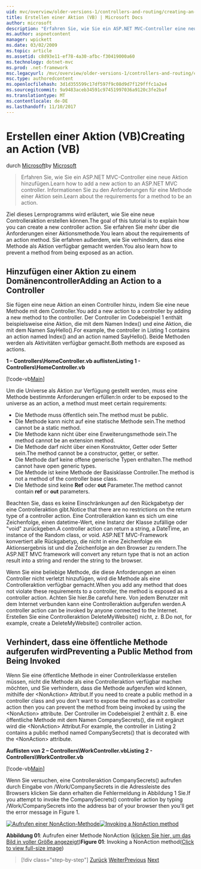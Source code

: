 ```yaml
---
uid: mvc/overview/older-versions-1/controllers-and-routing/creating-an-action-vb
title: Erstellen einer Aktion (VB) | Microsoft Docs
author: microsoft
description: "Erfahren Sie, wie Sie ein ASP.NET MVC-Controller eine neue Aktion hinzufügen. Informationen Sie zu den Anforderungen für eine Methode einer Aktion sein."
ms.author: aspnetcontent
manager: wpickett
ms.date: 03/02/2009
ms.topic: article
ms.assetid: c8d93e11-ef78-4a30-afbc-f30419000a60
ms.technology: dotnet-mvc
ms.prod: .net-framework
msc.legacyurl: /mvc/overview/older-versions-1/controllers-and-routing/creating-an-action-vb
msc.type: authoredcontent
ms.openlocfilehash: 3d1d355599c17df597f9c08d9d7f129fffc1a2e4
ms.sourcegitcommit: 9a9483aceb34591c97451997036a9120c3fe2baf
ms.translationtype: MT
ms.contentlocale: de-DE
ms.lasthandoff: 11/10/2017
---
```

<a name="creating-an-action-vb"></a><span data-ttu-id="b4dda-104">Erstellen einer Aktion (VB)</span><span class="sxs-lookup"><span data-stu-id="b4dda-104">Creating an Action (VB)</span></span>
====================
<span data-ttu-id="b4dda-105">durch [Microsoft](https://github.com/microsoft)</span><span class="sxs-lookup"><span data-stu-id="b4dda-105">by [Microsoft](https://github.com/microsoft)</span></span>

> <span data-ttu-id="b4dda-106">Erfahren Sie, wie Sie ein ASP.NET MVC-Controller eine neue Aktion hinzufügen.</span><span class="sxs-lookup"><span data-stu-id="b4dda-106">Learn how to add a new action to an ASP.NET MVC controller.</span></span> <span data-ttu-id="b4dda-107">Informationen Sie zu den Anforderungen für eine Methode einer Aktion sein.</span><span class="sxs-lookup"><span data-stu-id="b4dda-107">Learn about the requirements for a method to be an action.</span></span>


<span data-ttu-id="b4dda-108">Ziel dieses Lernprogramms wird erläutert, wie Sie eine neue Controlleraktion erstellen können.</span><span class="sxs-lookup"><span data-stu-id="b4dda-108">The goal of this tutorial is to explain how you can create a new controller action.</span></span> <span data-ttu-id="b4dda-109">Sie erfahren Sie mehr über die Anforderungen einer Aktionsmethode.</span><span class="sxs-lookup"><span data-stu-id="b4dda-109">You learn about the requirements of an action method.</span></span> <span data-ttu-id="b4dda-110">Sie erfahren außerdem, wie Sie verhindern, dass eine Methode als Aktion verfügbar gemacht werden.</span><span class="sxs-lookup"><span data-stu-id="b4dda-110">You also learn how to prevent a method from being exposed as an action.</span></span>

## <a name="adding-an-action-to-a-controller"></a><span data-ttu-id="b4dda-111">Hinzufügen einer Aktion zu einem Domänencontroller</span><span class="sxs-lookup"><span data-stu-id="b4dda-111">Adding an Action to a Controller</span></span>

<span data-ttu-id="b4dda-112">Sie fügen eine neue Aktion an einen Controller hinzu, indem Sie eine neue Methode mit dem Controller.</span><span class="sxs-lookup"><span data-stu-id="b4dda-112">You add a new action to a controller by adding a new method to the controller.</span></span> <span data-ttu-id="b4dda-113">Der Controller im Codebeispiel 1 enthält beispielsweise eine Aktion, die mit dem Namen Index() und eine Aktion, die mit dem Namen SayHello().</span><span class="sxs-lookup"><span data-stu-id="b4dda-113">For example, the controller in Listing 1 contains an action named Index() and an action named SayHello().</span></span> <span data-ttu-id="b4dda-114">Beide Methoden werden als Aktivitäten verfügbar gemacht.</span><span class="sxs-lookup"><span data-stu-id="b4dda-114">Both methods are exposed as actions.</span></span>

<span data-ttu-id="b4dda-115">**1 – Controllers\HomeController.vb auflisten**</span><span class="sxs-lookup"><span data-stu-id="b4dda-115">**Listing 1 - Controllers\HomeController.vb**</span></span>

[!code-vb[Main](creating-an-action-vb/samples/sample1.vb)]

<span data-ttu-id="b4dda-116">Um die Universe als Aktion zur Verfügung gestellt werden, muss eine Methode bestimmte Anforderungen erfüllen:</span><span class="sxs-lookup"><span data-stu-id="b4dda-116">In order to be exposed to the universe as an action, a method must meet certain requirements:</span></span>

- <span data-ttu-id="b4dda-117">Die Methode muss öffentlich sein.</span><span class="sxs-lookup"><span data-stu-id="b4dda-117">The method must be public.</span></span>
- <span data-ttu-id="b4dda-118">Die Methode kann nicht auf eine statische Methode sein.</span><span class="sxs-lookup"><span data-stu-id="b4dda-118">The method cannot be a static method.</span></span>
- <span data-ttu-id="b4dda-119">Die Methode kann nicht über eine Erweiterungsmethode sein.</span><span class="sxs-lookup"><span data-stu-id="b4dda-119">The method cannot be an extension method.</span></span>
- <span data-ttu-id="b4dda-120">Die Methode darf nicht über einen Konstruktor, Getter oder Setter sein.</span><span class="sxs-lookup"><span data-stu-id="b4dda-120">The method cannot be a constructor, getter, or setter.</span></span>
- <span data-ttu-id="b4dda-121">Die Methode darf keine offene generische Typen enthalten.</span><span class="sxs-lookup"><span data-stu-id="b4dda-121">The method cannot have open generic types.</span></span>
- <span data-ttu-id="b4dda-122">Die Methode ist keine Methode der Basisklasse Controller.</span><span class="sxs-lookup"><span data-stu-id="b4dda-122">The method is not a method of the controller base class.</span></span>
- <span data-ttu-id="b4dda-123">Die Methode sind keine **Ref** oder **out** Parameter.</span><span class="sxs-lookup"><span data-stu-id="b4dda-123">The method cannot contain **ref** or **out** parameters.</span></span>

<span data-ttu-id="b4dda-124">Beachten Sie, dass es keine Einschränkungen auf den Rückgabetyp der eine Controlleraktion gibt.</span><span class="sxs-lookup"><span data-stu-id="b4dda-124">Notice that there are no restrictions on the return type of a controller action.</span></span> <span data-ttu-id="b4dda-125">Eine Controlleraktion kann es sich um eine Zeichenfolge, einen datetime-Wert, eine Instanz der Klasse zufällige oder "void" zurückgeben.</span><span class="sxs-lookup"><span data-stu-id="b4dda-125">A controller action can return a string, a DateTime, an instance of the Random class, or void.</span></span> <span data-ttu-id="b4dda-126">ASP.NET MVC-Framework konvertiert alle Rückgabetyp, die nicht in eine Zeichenfolge ein Aktionsergebnis ist und die Zeichenfolge an den Browser zu rendern.</span><span class="sxs-lookup"><span data-stu-id="b4dda-126">The ASP.NET MVC framework will convert any return type that is not an action result into a string and render the string to the browser.</span></span>

<span data-ttu-id="b4dda-127">Wenn Sie eine beliebige Methode, die diese Anforderungen an einen Controller nicht verletzt hinzufügen, wird die Methode als eine Controlleraktion verfügbar gemacht.</span><span class="sxs-lookup"><span data-stu-id="b4dda-127">When you add any method that does not violate these requirements to a controller, the method is exposed as a controller action.</span></span> <span data-ttu-id="b4dda-128">Achten Sie hier.</span><span class="sxs-lookup"><span data-stu-id="b4dda-128">Be careful here.</span></span> <span data-ttu-id="b4dda-129">Von jedem Benutzer mit dem Internet verbunden kann eine Controlleraktion aufgerufen werden.</span><span class="sxs-lookup"><span data-stu-id="b4dda-129">A controller action can be invoked by anyone connected to the Internet.</span></span> <span data-ttu-id="b4dda-130">Erstellen Sie eine Controlleraktion DeleteMyWebsite() nicht, z. B.</span><span class="sxs-lookup"><span data-stu-id="b4dda-130">Do not, for example, create a DeleteMyWebsite() controller action.</span></span>

## <a name="preventing-a-public-method-from-being-invoked"></a><span data-ttu-id="b4dda-131">Verhindert, dass eine öffentliche Methode aufgerufen wird</span><span class="sxs-lookup"><span data-stu-id="b4dda-131">Preventing a Public Method from Being Invoked</span></span>

<span data-ttu-id="b4dda-132">Wenn Sie eine öffentliche Methode in einer Controllerklasse erstellen müssen, nicht die Methode als eine Controlleraktion verfügbar machen möchten, und Sie verhindern, dass die Methode aufgerufen wird können, mithilfe der &lt;NonAction&gt; Attribut.</span><span class="sxs-lookup"><span data-stu-id="b4dda-132">If you need to create a public method in a controller class and you don't want to expose the method as a controller action then you can prevent the method from being invoked by using the &lt;NonAction&gt; attribute.</span></span> <span data-ttu-id="b4dda-133">Der Controller im Codebeispiel 2 enthält z. B. eine öffentliche Methode mit dem Namen CompanySecrets(), die mit ergänzt wird die &lt;NonAction&gt; Attribut.</span><span class="sxs-lookup"><span data-stu-id="b4dda-133">For example, the controller in Listing 2 contains a public method named CompanySecrets() that is decorated with the &lt;NonAction&gt; attribute.</span></span>

<span data-ttu-id="b4dda-134">**Auflisten von 2 – Controllers\WorkController.vb**</span><span class="sxs-lookup"><span data-stu-id="b4dda-134">**Listing 2 - Controllers\WorkController.vb**</span></span>

[!code-vb[Main](creating-an-action-vb/samples/sample2.vb)]

<span data-ttu-id="b4dda-135">Wenn Sie versuchen, eine Controlleraktion CompanySecrets() aufrufen durch Eingabe von /Work/CompanySecrets in die Adressleiste des Browsers klicken Sie dann erhalten die Fehlermeldung in Abbildung 1 Sie.</span><span class="sxs-lookup"><span data-stu-id="b4dda-135">If you attempt to invoke the CompanySecrets() controller action by typing /Work/CompanySecrets into the address bar of your browser then you'll get the error message in Figure 1.</span></span>


<span data-ttu-id="b4dda-136">[![Aufrufen einer NonAction-Methode](creating-an-action-vb/_static/image1.jpg)](creating-an-action-vb/_static/image1.png)</span><span class="sxs-lookup"><span data-stu-id="b4dda-136">[![Invoking a NonAction method](creating-an-action-vb/_static/image1.jpg)](creating-an-action-vb/_static/image1.png)</span></span>

<span data-ttu-id="b4dda-137">**Abbildung 01**: Aufrufen einer Methode NonAction ([klicken Sie hier, um das Bild in voller Größe angezeigt](creating-an-action-vb/_static/image2.png))</span><span class="sxs-lookup"><span data-stu-id="b4dda-137">**Figure 01**: Invoking a NonAction method([Click to view full-size image](creating-an-action-vb/_static/image2.png))</span></span>

>[!div class="step-by-step"]
<span data-ttu-id="b4dda-138">[Zurück](creating-a-controller-vb.md)
[Weiter](aspnet-mvc-controllers-overview-cs.md)</span><span class="sxs-lookup"><span data-stu-id="b4dda-138">[Previous](creating-a-controller-vb.md)
[Next](aspnet-mvc-controllers-overview-cs.md)</span></span>
